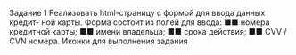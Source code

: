Задание 1
Реализовать html-страницу с формой для ввода данных кредит-
ной карты.
Форма состоит из полей для ввода:
■■ номера кредитной карты;
■■ имени владельца;
■■ срока действия;
■■ CVV / CVN номера.
Иконки для выполнения задания
